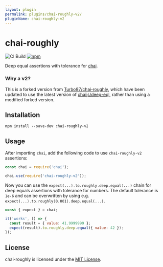 ```yaml
---
layout: plugin
permalink: plugins/chai-roughly-v2/
pluginName: chai-roughly-v2
---
```


chai-roughly
==============================================================================

![CI Build](https://github.com/micdah/chai-roughly/actions/workflows/ci.yml/badge.svg)
[![npm](https://img.shields.io/npm/v/chai-roughly-v2.svg)](https://www.npmjs.com/package/chai-roughly-v2)

Deep equal assertions with tolerance for [chai](https://www.npmjs.com/package/chai).

### Why a v2?

This is a forked version from [Turbo87/chai-roughly](https://github.com/Turbo87/chai-roughly), which have been updated
to use the latest version of [chaijs/deep-eql](https://github.com/chaijs/deep-eql), rather than using a modified forked
version.

## Installation

```shell
npm install --save-dev chai-roughly-v2
```

## Usage

After importing `chai`, add the following code to use `chai-roughly-v2` assertions:

```js
const chai = require('chai');

chai.use(require('chai-roughly-v2'));
```

Now you can use the `expect(...).to.roughly.deep.equal(...)` chain for deep
equals assertions with tolerance for numbers. The default tolerance is `1e-6`
and can be overwritten by using e.g.
`expect(...).to.roughly(0.001).deep.equal(...)`.

```js
const { expect } = chai;

it('works', () => {
  const result = { value: 41.9999999 };
  expect(result).to.roughly.deep.equal({ value: 42 });
});
```

## License

chai-roughly is licensed under the [MIT License](LICENSE).

